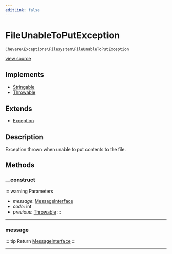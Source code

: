 ```yaml
---
editLink: false
---
```


# FileUnableToPutException

`Chevere\Exceptions\Filesystem\FileUnableToPutException`

[view source](https://github.com/chevere/chevere/blob/main/src/Chevere/Exceptions/Filesystem/FileUnableToPutException.php)

## Implements

- [Stringable](https://www.php.net/manual/class.stringable)
- [Throwable](https://www.php.net/manual/class.throwable)

## Extends

- [Exception](../Core/Exception.md)

## Description

Exception thrown when unable to put contents to the file.

## Methods

### __construct

::: warning Parameters
- *message*: [MessageInterface](../../Interfaces/Message/MessageInterface.md)
- *code*: int
- *previous*: [Throwable](https://www.php.net/manual/class.throwable)
:::

---

### message

::: tip Return
[MessageInterface](../../Interfaces/Message/MessageInterface.md)
:::

---
